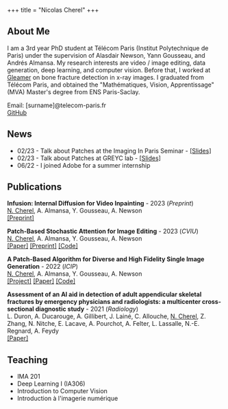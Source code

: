 +++
title = "Nicolas Cherel"
+++

## About Me

I am a 3rd year PhD student at Télécom Paris (Institut Polytechnique de Paris) under the supervision of Alasdair Newson, Yann Gousseau, and Andrés Almansa. My research interests are video / image editing, data generation, deep learning, and computer vision.
Before that, I worked at [Gleamer](http://www.gleamer.ai) on bone fracture detection in x-ray images.
I graduated from Télécom Paris, and obtained the "Mathématiques, Vision, Apprentissage" (MVA) Master's degree from ENS Paris-Saclay. 

Email: [surname]@telecom-paris.fr  
[GitHub](https://github.com/ncherel)

## News

- 02/23 - Talk about Patches at the Imaging In Paris Seminar - [[Slides]](09_02_2023_Patches_and_attention_for_image_editing.pdf)
- 02/23 - Talk about Patches at GREYC lab - [[Slides]](02_02_2023_Patches_and_attention_for_image_editing.pdf)
- 06/22 - I joined Adobe for a summer internship

## Publications

**Infusion: Internal Diffusion for Video Inpainting** - 2023 (*Preprint*)  
<ins>N. Cherel</ins>, A. Almansa, Y. Gousseau, A. Newson  
[[Preprint]](https://arxiv.org/abs/2311.01090)

**Patch-Based Stochastic Attention for Image Editing** - 2023 (*CVIU*)  
<ins>N. Cherel</ins>, A. Almansa, Y. Gousseau, A. Newson  
[[Paper]](https://www.sciencedirect.com/science/article/abs/pii/S1077314223002461) [[Preprint]](https://arxiv.org/abs/2202.03163) [[Code]](https://github.com/ncherel/psal)

**A Patch-Based Algorithm for Diverse and High Fidelity Single Image Generation** - 2022 (*ICIP*)  
<ins>N. Cherel</ins>, A. Almansa, Y. Gousseau, A. Newson  
[[Project]](https://psin.telecom-paris.fr) [[Paper]](https://ieeexplore.ieee.org/document/9897913) [[Code]](https://github.com/ncherel/psin)

**Assessment of an AI aid in detection of adult appendicular skeletal fractures by emergency physicians and radiologists: a multicenter cross-sectional diagnostic study** - 2021 (*Radiology*)  
L. Duron, A. Ducarouge, A. Gillibert, J. Lainé, C. Allouche, <ins>N. Cherel</ins>, Z. Zhang, N. Nitche, E. Lacave, A. Pourchot, A. Felter, L. Lassalle, N.-E. Regnard, A. Feydy  
[[Paper]](https://pubs.rsna.org/doi/full/10.1148/radiol.2021203886)


## Teaching

- IMA 201
- Deep Learning I (IA306)
- Introduction to Computer Vision
- Introduction à l'imagerie numérique




